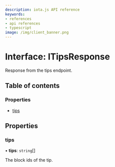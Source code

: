 ```yaml
---
description: iota.js API reference
keywords:
- references
- api references
- typescript
image: /img/client_banner.png
---
```

# Interface: ITipsResponse

Response from the tips endpoint.

## Table of contents

### Properties

- [tips](ITipsResponse.md#tips)

## Properties

### tips

• **tips**: `string`[]

The block ids of the tip.
